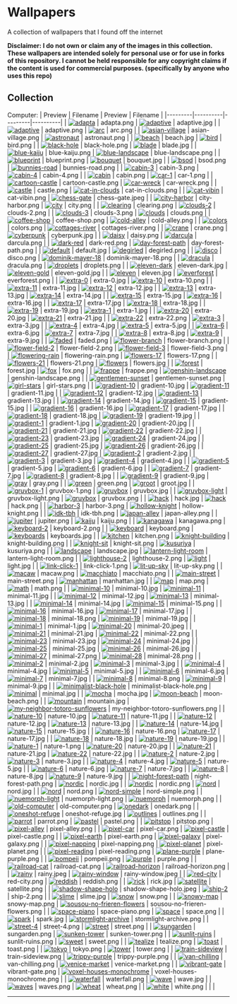 # Wallpapers
A collection of wallpapers that I found off the internet

**Disclaimer: I do not own or claim any of the images in this collection. These wallpapers are intended solely for personal use or for use in forks of this repository. I cannot be held responsible for any copyright claims if the content is used for commercial purposes. (specifically by anyone who uses this repo)**

## Collection

Computer:
| Preview | Filename | Preview | Filename |
|---------|----------|---------|----------|
| [![adapta](adapta.png)](adapta.png) | adapta.png | [![adaptive](adaptive.jpg)](adaptive.jpg) | adaptive.jpg |
| [![adaptive](adaptive.png)](adaptive.png) | adaptive.png | [![arc](arc.png)](arc.png) | arc.png |
| [![asian-village](asian-village.png)](asian-village.png) | asian-village.png | [![astronaut](astronaut.png)](astronaut.png) | astronaut.png |
| [![beach](beach.jpg)](beach.jpg) | beach.jpg | [![bird](bird.png)](bird.png) | bird.png |
| [![black-hole](black-hole.png)](black-hole.png) | black-hole.png | [![blade](blade.jpg)](blade.jpg) | blade.jpg |
| [![blue-kaiju](blue-kaiju.png)](blue-kaiju.png) | blue-kaiju.png | [![blue-landscape](blue-landscape.png)](blue-landscape.png) | blue-landscape.png |
| [![blueprint](blueprint.png)](blueprint.png) | blueprint.png | [![bouquet](bouquet.jpg)](bouquet.jpg) | bouquet.jpg |
| [![bsod](bsod.png)](bsod.png) | bsod.png | [![bunnies-road](bunnies-road.png)](bunnies-road.png) | bunnies-road.png |
| [![cabin-3](cabin-3.png)](cabin-3.png) | cabin-3.png | [![cabin-4](cabin-4.png)](cabin-4.png) | cabin-4.png |
| [![cabin](cabin.png)](cabin.png) | cabin.png | [![car-1](car-1.png)](car-1.png) | car-1.png |
| [![cartoon-castle](cartoon-castle.png)](cartoon-castle.png) | cartoon-castle.png | [![car-wreck](car-wreck.png)](car-wreck.png) | car-wreck.png |
| [![castle](castle.png)](castle.png) | castle.png | [![cat-in-clouds](cat-in-clouds.png)](cat-in-clouds.png) | cat-in-clouds.png |
| [![cat-vibin](cat-vibin.png)](cat-vibin.png) | cat-vibin.png | [![chess-gate](chess-gate.jpeg)](chess-gate.jpeg) | chess-gate.jpeg |
| [![city-harbor](city-harbor.png)](city-harbor.png) | city-harbor.png | [![city](city.png)](city.png) | city.png |
| [![clearing](clearing.png)](clearing.png) | clearing.png | [![clouds-2](clouds-2.png)](clouds-2.png) | clouds-2.png |
| [![clouds-3](clouds-3.png)](clouds-3.png) | clouds-3.png | [![clouds](clouds.png)](clouds.png) | clouds.png |
| [![coffee-shop](coffee-shop.png)](coffee-shop.png) | coffee-shop.png | [![cold-alley](cold-alley.png)](cold-alley.png) | cold-alley.png |
| [![colors](colors.png)](colors.png) | colors.png | [![cottages-river](cottages-river.png)](cottages-river.png) | cottages-river.png |
| [![crane](crane.png)](crane.png) | crane.png | [![cyberpunk](cyberpunk.jpg)](cyberpunk.jpg) | cyberpunk.jpg |
| [![daisy](daisy.png)](daisy.png) | daisy.png | [![darcula](darcula.png)](darcula.png) | darcula.png |
| [![dark-red](dark-red.png)](dark-red.png) | dark-red.png | [![day-forest-path](day-forest-path.png)](day-forest-path.png) | day-forest-path.png |
| [![default](default.jpg)](default.jpg) | default.jpg | [![degirled](degirled.png)](degirled.png) | degirled.png |
| [![disco](disco.png)](disco.png) | disco.png | [![dominik-mayer-18](dominik-mayer-18.png)](dominik-mayer-18.png) | dominik-mayer-18.png |
| [![dracula](dracula.png)](dracula.png) | dracula.png | [![droplets](droplets.png)](droplets.png) | droplets.png |
| [![eleven-dark](eleven-dark.jpg)](eleven-dark.jpg) | eleven-dark.jpg | [![eleven-gold](eleven-gold.jpg)](eleven-gold.jpg) | eleven-gold.jpg |
| [![eleven](eleven.jpg)](eleven.jpg) | eleven.jpg | [![everforest](everforest.png)](everforest.png) | everforest.png |
| [![extra-0](extra-0.jpg)](extra-0.jpg) | extra-0.jpg | [![extra-10](extra-10.png)](extra-10.png) | extra-10.png |
| [![extra-11](extra-11.jpg)](extra-11.jpg) | extra-11.jpg | [![extra-12](extra-12.jpg)](extra-12.jpg) | extra-12.jpg |
| [![extra-13](extra-13.jpg)](extra-13.jpg) | extra-13.jpg | [![extra-14](extra-14.jpg)](extra-14.jpg) | extra-14.jpg |
| [![extra-15](extra-15.jpg)](extra-15.jpg) | extra-15.jpg | [![extra-16](extra-16.jpg)](extra-16.jpg) | extra-16.jpg |
| [![extra-17](extra-17.jpg)](extra-17.jpg) | extra-17.jpg | [![extra-18](extra-18.jpg)](extra-18.jpg) | extra-18.jpg |
| [![extra-19](extra-19.jpg)](extra-19.jpg) | extra-19.jpg | [![extra-1](extra-1.jpg)](extra-1.jpg) | extra-1.jpg |
| [![extra-20](extra-20.jpg)](extra-20.jpg) | extra-20.jpg | [![extra-21](extra-21.jpg)](extra-21.jpg) | extra-21.jpg |
| [![extra-22](extra-22.png)](extra-22.png) | extra-22.png | [![extra-3](extra-3.jpg)](extra-3.jpg) | extra-3.jpg |
| [![extra-4](extra-4.jpg)](extra-4.jpg) | extra-4.jpg | [![extra-5](extra-5.jpg)](extra-5.jpg) | extra-5.jpg |
| [![extra-6](extra-6.jpg)](extra-6.jpg) | extra-6.jpg | [![extra-7](extra-7.jpg)](extra-7.jpg) | extra-7.jpg |
| [![extra-8](extra-8.jpg)](extra-8.jpg) | extra-8.jpg | [![extra-9](extra-9.jpg)](extra-9.jpg) | extra-9.jpg |
| [![faded](faded.png)](faded.png) | faded.png | [![flower-branch](flower-branch.png)](flower-branch.png) | flower-branch.png |
| [![flower-field-2](flower-field-2.png)](flower-field-2.png) | flower-field-2.png | [![flower-field-3](flower-field-3.png)](flower-field-3.png) | flower-field-3.png |
| [![flowering-rain](flowering-rain.png)](flowering-rain.png) | flowering-rain.png | [![flowers-17](flowers-17.png)](flowers-17.png) | flowers-17.png |
| [![flowers-21](flowers-21.png)](flowers-21.png) | flowers-21.png | [![flowers](flowers.jpg)](flowers.jpg) | flowers.jpg |
| [![forest](forest.jpg)](forest.jpg) | forest.jpg | [![fox](fox.png)](fox.png) | fox.png |
| [![frappe](frappe.png)](frappe.png) | frappe.png | [![genshin-landscape](genshin-landscape.png)](genshin-landscape.png) | genshin-landscape.png |
| [![gentlemen-sunset](gentlemen-sunset.png)](gentlemen-sunset.png) | gentlemen-sunset.png | [![girl-stars](girl-stars.png)](girl-stars.png) | girl-stars.png |
| [![gradient-10](gradient-10.jpg)](gradient-10.jpg) | gradient-10.jpg | [![gradient-11](gradient-11.jpg)](gradient-11.jpg) | gradient-11.jpg |
| [![gradient-12](gradient-12.jpg)](gradient-12.jpg) | gradient-12.jpg | [![gradient-13](gradient-13.jpg)](gradient-13.jpg) | gradient-13.jpg |
| [![gradient-14](gradient-14.jpg)](gradient-14.jpg) | gradient-14.jpg | [![gradient-15](gradient-15.jpg)](gradient-15.jpg) | gradient-15.jpg |
| [![gradient-16](gradient-16.jpg)](gradient-16.jpg) | gradient-16.jpg | [![gradient-17](gradient-17.jpg)](gradient-17.jpg) | gradient-17.jpg |
| [![gradient-18](gradient-18.jpg)](gradient-18.jpg) | gradient-18.jpg | [![gradient-19](gradient-19.jpg)](gradient-19.jpg) | gradient-19.jpg |
| [![gradient-1](gradient-1.jpg)](gradient-1.jpg) | gradient-1.jpg | [![gradient-20](gradient-20.jpg)](gradient-20.jpg) | gradient-20.jpg |
| [![gradient-21](gradient-21.jpg)](gradient-21.jpg) | gradient-21.jpg | [![gradient-22](gradient-22.jpg)](gradient-22.jpg) | gradient-22.jpg |
| [![gradient-23](gradient-23.jpg)](gradient-23.jpg) | gradient-23.jpg | [![gradient-24](gradient-24.jpg)](gradient-24.jpg) | gradient-24.jpg |
| [![gradient-25](gradient-25.jpg)](gradient-25.jpg) | gradient-25.jpg | [![gradient-26](gradient-26.jpg)](gradient-26.jpg) | gradient-26.jpg |
| [![gradient-27](gradient-27.jpg)](gradient-27.jpg) | gradient-27.jpg | [![gradient-2](gradient-2.jpg)](gradient-2.jpg) | gradient-2.jpg |
| [![gradient-3](gradient-3.jpg)](gradient-3.jpg) | gradient-3.jpg | [![gradient-4](gradient-4.jpg)](gradient-4.jpg) | gradient-4.jpg |
| [![gradient-5](gradient-5.jpg)](gradient-5.jpg) | gradient-5.jpg | [![gradient-6](gradient-6.jpg)](gradient-6.jpg) | gradient-6.jpg |
| [![gradient-7](gradient-7.jpg)](gradient-7.jpg) | gradient-7.jpg | [![gradient-8](gradient-8.jpg)](gradient-8.jpg) | gradient-8.jpg |
| [![gradient-9](gradient-9.jpg)](gradient-9.jpg) | gradient-9.jpg | [![gray](gray.png)](gray.png) | gray.png |
| [![green](green.png)](green.png) | green.png | [![groot](groot.jpg)](groot.jpg) | groot.jpg |
| [![gruvbox-1](gruvbox-1.png)](gruvbox-1.png) | gruvbox-1.png | [![gruvbox](gruvbox.jpg)](gruvbox.jpg) | gruvbox.jpg |
| [![gruvbox-light](gruvbox-light.png)](gruvbox-light.png) | gruvbox-light.png | [![gruvbox](gruvbox.png)](gruvbox.png) | gruvbox.png |
| [![hack](hack.jpg)](hack.jpg) | hack.jpg | [![hack](hack.png)](hack.png) | hack.png |
| [![harbor-3](harbor-3.png)](harbor-3.png) | harbor-3.png | [![hollow-knight](hollow-knight.png)](hollow-knight.png) | hollow-knight.png |
| [![idk-tbh](idk-tbh.png)](idk-tbh.png) | idk-tbh.png | [![japan-alley](japan-alley.png)](japan-alley.png) | japan-alley.png |
| [![jupiter](jupiter.png)](jupiter.png) | jupiter.png | [![kaiju](kaiju.png)](kaiju.png) | kaiju.png |
| [![kanagawa](kanagawa.png)](kanagawa.png) | kanagawa.png | [![keyboard-2](keyboard-2.png)](keyboard-2.png) | keyboard-2.png |
| [![keyboard](keyboard.png)](keyboard.png) | keyboard.png | [![keyboards](keyboards.jpg)](keyboards.jpg) | keyboards.jpg |
| [![kitchen](kitchen.png)](kitchen.png) | kitchen.png | [![knight-building](knight-building.png)](knight-building.png) | knight-building.png |
| [![knight-sit](knight-sit.png)](knight-sit.png) | knight-sit.png | [![kusuriya](kusuriya.png)](kusuriya.png) | kusuriya.png |
| [![landscape](landscape.jpg)](landscape.jpg) | landscape.jpg | [![lantern-light-room](lantern-light-room.png)](lantern-light-room.png) | lantern-light-room.png |
| [![lighthouse-2](lighthouse-2.png)](lighthouse-2.png) | lighthouse-2.png | [![light](light.jpg)](light.jpg) | light.jpg |
| [![link-click-1](link-click-1.png)](link-click-1.png) | link-click-1.png | [![lit-up-sky](lit-up-sky.png)](lit-up-sky.png) | lit-up-sky.png |
| [![macaw](macaw.png)](macaw.png) | macaw.png | [![macchiato](macchiato.png)](macchiato.png) | macchiato.png |
| [![main-street](main-street.png)](main-street.png) | main-street.png | [![manhattan](manhattan.jpg)](manhattan.jpg) | manhattan.jpg |
| [![map](map.png)](map.png) | map.png | [![math](math.png)](math.png) | math.png |
| [![minimal-10](minimal-10.jpg)](minimal-10.jpg) | minimal-10.jpg | [![minimal-11](minimal-11.jpg)](minimal-11.jpg) | minimal-11.jpg |
| [![minimal-12](minimal-12.jpg)](minimal-12.jpg) | minimal-12.jpg | [![minimal-13](minimal-13.jpg)](minimal-13.jpg) | minimal-13.jpg |
| [![minimal-14](minimal-14.jpg)](minimal-14.jpg) | minimal-14.jpg | [![minimal-15](minimal-15.png)](minimal-15.png) | minimal-15.png |
| [![minimal-16](minimal-16.jpg)](minimal-16.jpg) | minimal-16.jpg | [![minimal-17](minimal-17.jpg)](minimal-17.jpg) | minimal-17.jpg |
| [![minimal-18](minimal-18.png)](minimal-18.png) | minimal-18.png | [![minimal-19](minimal-19.jpg)](minimal-19.jpg) | minimal-19.jpg |
| [![minimal-1](minimal-1.jpg)](minimal-1.jpg) | minimal-1.jpg | [![minimal-20](minimal-20.jpeg)](minimal-20.jpeg) | minimal-20.jpeg |
| [![minimal-21](minimal-21.jpg)](minimal-21.jpg) | minimal-21.jpg | [![minimal-22](minimal-22.png)](minimal-22.png) | minimal-22.png |
| [![minimal-23](minimal-23.jpg)](minimal-23.jpg) | minimal-23.jpg | [![minimal-24](minimal-24.jpg)](minimal-24.jpg) | minimal-24.jpg |
| [![minimal-25](minimal-25.jpg)](minimal-25.jpg) | minimal-25.jpg | [![minimal-26](minimal-26.jpg)](minimal-26.jpg) | minimal-26.jpg |
| [![minimal-27](minimal-27.png)](minimal-27.png) | minimal-27.png | [![minimal-28](minimal-28.png)](minimal-28.png) | minimal-28.png |
| [![minimal-2](minimal-2.jpg)](minimal-2.jpg) | minimal-2.jpg | [![minimal-3](minimal-3.jpg)](minimal-3.jpg) | minimal-3.jpg |
| [![minimal-4](minimal-4.jpg)](minimal-4.jpg) | minimal-4.jpg | [![minimal-5](minimal-5.jpg)](minimal-5.jpg) | minimal-5.jpg |
| [![minimal-6](minimal-6.jpg)](minimal-6.jpg) | minimal-6.jpg | [![minimal-7](minimal-7.jpg)](minimal-7.jpg) | minimal-7.jpg |
| [![minimal-8](minimal-8.png)](minimal-8.png) | minimal-8.png | [![minimal-9](minimal-9.jpg)](minimal-9.jpg) | minimal-9.jpg |
| [![minimalist-black-hole](minimalist-black-hole.png)](minimalist-black-hole.png) | minimalist-black-hole.png | [![minimal](minimal.jpg)](minimal.jpg) | minimal.jpg |
| [![mocha](mocha.jpg)](mocha.jpg) | mocha.jpg | [![moon-beach](moon-beach.png)](moon-beach.png) | moon-beach.png |
| [![mountain](mountain.jpg)](mountain.jpg) | mountain.jpg | [![my-neighbor-totoro-sunflowers](my-neighbor-totoro-sunflowers.png)](my-neighbor-totoro-sunflowers.png) | my-neighbor-totoro-sunflowers.png |
| [![nature-10](nature-10.jpg)](nature-10.jpg) | nature-10.jpg | [![nature-11](nature-11.jpg)](nature-11.jpg) | nature-11.jpg |
| [![nature-12](nature-12.jpg)](nature-12.jpg) | nature-12.jpg | [![nature-13](nature-13.jpg)](nature-13.jpg) | nature-13.jpg |
| [![nature-14](nature-14.jpg)](nature-14.jpg) | nature-14.jpg | [![nature-15](nature-15.jpg)](nature-15.jpg) | nature-15.jpg |
| [![nature-16](nature-16.png)](nature-16.png) | nature-16.png | [![nature-17](nature-17.jpg)](nature-17.jpg) | nature-17.jpg |
| [![nature-18](nature-18.jpg)](nature-18.jpg) | nature-18.jpg | [![nature-19](nature-19.jpg)](nature-19.jpg) | nature-19.jpg |
| [![nature-1](nature-1.png)](nature-1.png) | nature-1.png | [![nature-20](nature-20.jpg)](nature-20.jpg) | nature-20.jpg |
| [![nature-21](nature-21.jpg)](nature-21.jpg) | nature-21.jpg | [![nature-22](nature-22.jpg)](nature-22.jpg) | nature-22.jpg |
| [![nature-2](nature-2.jpg)](nature-2.jpg) | nature-2.jpg | [![nature-3](nature-3.jpg)](nature-3.jpg) | nature-3.jpg |
| [![nature-4](nature-4.jpg)](nature-4.jpg) | nature-4.jpg | [![nature-5](nature-5.jpg)](nature-5.jpg) | nature-5.jpg |
| [![nature-6](nature-6.jpg)](nature-6.jpg) | nature-6.jpg | [![nature-7](nature-7.jpg)](nature-7.jpg) | nature-7.jpg |
| [![nature-8](nature-8.jpg)](nature-8.jpg) | nature-8.jpg | [![nature-9](nature-9.jpg)](nature-9.jpg) | nature-9.jpg |
| [![night-forest-path](night-forest-path.png)](night-forest-path.png) | night-forest-path.png | [![nordic](nordic.jpg)](nordic.jpg) | nordic.jpg |
| [![nordic](nordic.png)](nordic.png) | nordic.png | [![nord](nord.jpg)](nord.jpg) | nord.jpg |
| [![nord](nord.png)](nord.png) | nord.png | [![nord-simple](nord-simple.png)](nord-simple.png) | nord-simple.png |
| [![nuemorph-light](nuemorph-light.png)](nuemorph-light.png) | nuemorph-light.png | [![nuemorph](nuemorph.png)](nuemorph.png) | nuemorph.png |
| [![old-computer](old-computer.png)](old-computer.png) | old-computer.png | [![onedark](onedark.png)](onedark.png) | onedark.png |
| [![oneshot-refuge](oneshot-refuge.jpg)](oneshot-refuge.jpg) | oneshot-refuge.jpg | [![outlines](outlines.png)](outlines.png) | outlines.png |
| [![parrot](parrot.png)](parrot.png) | parrot.png | [![pastel](pastel.png)](pastel.png) | pastel.png |
| [![pitstop](pitstop.png)](pitstop.png) | pitstop.png | [![pixel-alley](pixel-alley.png)](pixel-alley.png) | pixel-alley.png |
| [![pixel-car](pixel-car.png)](pixel-car.png) | pixel-car.png | [![pixel-castle](pixel-castle.png)](pixel-castle.png) | pixel-castle.png |
| [![pixel-earth](pixel-earth.png)](pixel-earth.png) | pixel-earth.png | [![pixel-galaxy](pixel-galaxy.png)](pixel-galaxy.png) | pixel-galaxy.png |
| [![pixel-napping](pixel-napping.png)](pixel-napping.png) | pixel-napping.png | [![pixel-planet](pixel-planet.png)](pixel-planet.png) | pixel-planet.png |
| [![pixel-reading](pixel-reading.png)](pixel-reading.png) | pixel-reading.png | [![plane-purple](plane-purple.png)](plane-purple.png) | plane-purple.png |
| [![pompeii](pompeii.png)](pompeii.png) | pompeii.png | [![purple](purple.png)](purple.png) | purple.png |
| [![railroad-cat](railroad-cat.png)](railroad-cat.png) | railroad-cat.png | [![railroad-horizon](railroad-horizon.png)](railroad-horizon.png) | railroad-horizon.png |
| [![rainy](rainy.jpeg)](rainy.jpeg) | rainy.jpeg | [![rainy-window](rainy-window.jpeg)](rainy-window.jpeg) | rainy-window.jpeg |
| [![red-city](red-city.png)](red-city.png) | red-city.png | [![reddish](reddish.png)](reddish.png) | reddish.png |
| [![rick](rick.jpg)](rick.jpg) | rick.jpg | [![satellite](satellite.png)](satellite.png) | satellite.png |
| [![shadow-shape-holo](shadow-shape-holo.jpeg)](shadow-shape-holo.jpeg) | shadow-shape-holo.jpeg | [![ship-2](ship-2.png)](ship-2.png) | ship-2.png |
| [![slime](slime.jpg)](slime.jpg) | slime.jpg | [![snow](snow.png)](snow.png) | snow.png |
| [![snowy-map](snowy-map.png)](snowy-map.png) | snowy-map.png | [![sousou-no-frieren-flowers](sousou-no-frieren-flowers.png)](sousou-no-frieren-flowers.png) | sousou-no-frieren-flowers.png |
| [![space-piano](space-piano.png)](space-piano.png) | space-piano.png | [![space](space.png)](space.png) | space.png |
| [![spark](spark.jpg)](spark.jpg) | spark.jpg | [![stormlight-archive](stormlight-archive.png)](stormlight-archive.png) | stormlight-archive.png |
| [![street-4](street-4.png)](street-4.png) | street-4.png | [![street](street.png)](street.png) | street.png |
| [![sungarden](sungarden.png)](sungarden.png) | sungarden.png | [![sunken-tower](sunken-tower.png)](sunken-tower.png) | sunken-tower.png |
| [![sunlit-ruins](sunlit-ruins.png)](sunlit-ruins.png) | sunlit-ruins.png | [![sweet](sweet.png)](sweet.png) | sweet.png |
| [![tealize](tealize.png)](tealize.png) | tealize.png | [![toast](toast.png)](toast.png) | toast.png |
| [![tokyo](tokyo.png)](tokyo.png) | tokyo.png | [![tower](tower.png)](tower.png) | tower.png |
| [![train-sideview](train-sideview.png)](train-sideview.png) | train-sideview.png | [![trippy-purple](trippy-purple.png)](trippy-purple.png) | trippy-purple.png |
| [![van-chilling](van-chilling.png)](van-chilling.png) | van-chilling.png | [![venice-market](venice-market.png)](venice-market.png) | venice-market.png |
| [![vibrant-gate](vibrant-gate.png)](vibrant-gate.png) | vibrant-gate.png | [![voxel-houses-monochrome](voxel-houses-monochrome.png)](voxel-houses-monochrome.png) | voxel-houses-monochrome.png |
| [![waterfall](waterfall.png)](waterfall.png) | waterfall.png | [![wave](wave.jpg)](wave.jpg) | wave.jpg |
| [![waves](waves.png)](waves.png) | waves.png | [![wheat](wheat.png)](wheat.png) | wheat.png |
| [![white](white.png)](white.png) | white.png | | |

---
